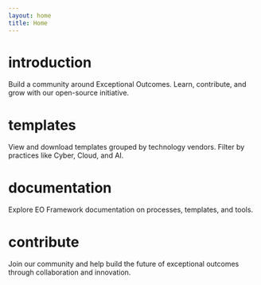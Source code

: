 ```yaml
---
layout: home
title: Home
---
```


# introduction

Build a community around Exceptional Outcomes. Learn, contribute, and grow with our open-source initiative.

# templates

View and download templates grouped by technology vendors. Filter by practices like Cyber, Cloud, and AI.

# documentation

Explore EO Framework documentation on processes, templates, and tools.

# contribute

Join our community and help build the future of exceptional outcomes through collaboration and innovation.